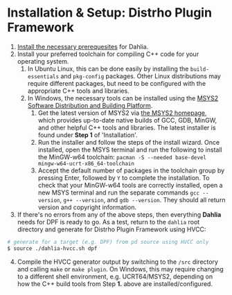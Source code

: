 # Installation & Setup: Distrho Plugin Framework

1. [Install the necessary prerequesites](/docs/02.1.setup.dahlia.md#installation--setup-dahlia-python--hvcc) for Dahlia.
1. Install your preferred toolchain for compiling C++ code for your operating system.
    1. In Ubuntu Linux, this can be done easily by installing the `build-essentials` and `pkg-config` packages. Other Linux distributions may require different packages, but need to be configured with the appropriate C++ tools and libraries.
    1. In Windows, the necessary tools can be installed using the [MSYS2 Software Distribution and Building Platform](https://www.msys2.org/).
        1. Get the latest version of MSYS2 via [the MSYS2 homepage](https://www.msys2.org/), which provides up-to-date native builds of GCC, GDB, MinGW, and other helpful C++ tools and libraries. The latest installer is found under **Step 1** of 'Installation'.
        1. Run the installer and follow the steps of the install wizard. Once installed, open the MSYS terminal and run the following to install the MinGW-w64 toolchain: `pacman -S --needed base-devel mingw-w64-ucrt-x86_64-toolchain`
        1. Accept the default number of packages in the toolchain group by pressing Enter, followed by `Y` to complete the installation. To check that your MinGW-w64 tools are correctly installed, open a new MSYS terminal and run the separate commands `gcc --version`, `g++ --version`, and `gdb --version`. They should all return version and copyright information.
1. If there's no errors from any of the above steps, then everything **Dahlia** needs for DPF is ready to go. As a test, return to the `dahlia` root directory and generate for Distrho Plugin Framework using HVCC:

```bash
# generate for a target (e.g. DPF) from pd source using HVCC only
$ source ./dahlia-hvcc.sh dpf
```

4. Compile the HVCC generator output by switching to the `/src` directory and calling `make` or `make plugin`. On Windows, this may require changing to a different shell environment, e.g. UCRT64/MSYS2, depending on how the C++ build tools from Step **1.** above are installed/configured.
